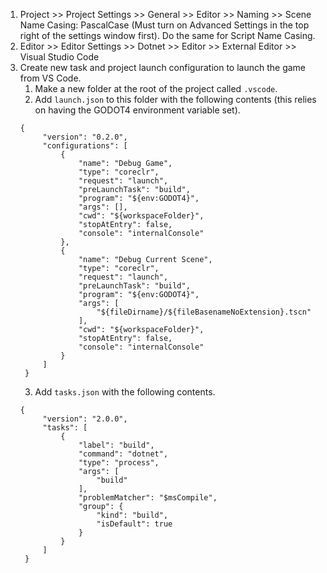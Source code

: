 1. Project >> Project Settings >> General >> Editor >> Naming >> Scene Name Casing: PascalCase (Must turn on Advanced Settings in the top right of the settings window first). Do the same for Script Name Casing.
2. Editor >> Editor Settings >> Dotnet >> Editor >> External Editor >> Visual Studio Code
3. Create new task and project launch configuration to launch the game from VS Code.
   1. Make a new folder at the root of the project called `.vscode`.
   2. Add `launch.json` to this folder with the following contents (this relies on having the GODOT4 environment variable set).
   ```
   {
        "version": "0.2.0",
        "configurations": [
            {
                "name": "Debug Game",
                "type": "coreclr",
                "request": "launch",
                "preLaunchTask": "build",
                "program": "${env:GODOT4}",
                "args": [],
                "cwd": "${workspaceFolder}",
                "stopAtEntry": false,
                "console": "internalConsole"
            },
            {
                "name": "Debug Current Scene",
                "type": "coreclr",
                "request": "launch",
                "preLaunchTask": "build",
                "program": "${env:GODOT4}",
                "args": [
                    "${fileDirname}/${fileBasenameNoExtension}.tscn"
                ],
                "cwd": "${workspaceFolder}",
                "stopAtEntry": false,
                "console": "internalConsole"
            }
        ]
    }
   ```
   3. Add `tasks.json` with the following contents.
   ```
   {
        "version": "2.0.0",
        "tasks": [
            {
                "label": "build",
                "command": "dotnet",
                "type": "process",
                "args": [
                    "build"
                ],
                "problemMatcher": "$msCompile",
                "group": {
                    "kind": "build",
                    "isDefault": true
                }
            }
        ]
    }
   ```